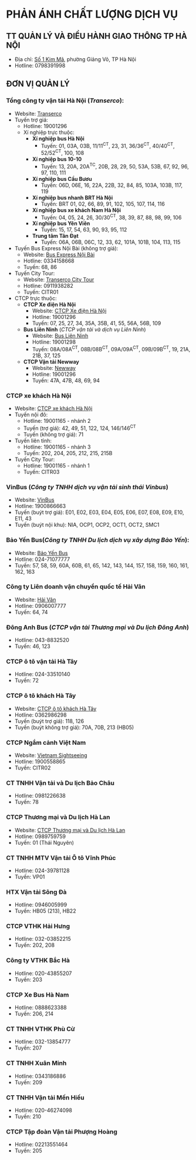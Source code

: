 # PHẢN ÁNH CHẤT LƯỢNG DỊCH VỤ
## TT QUẢN LÝ VÀ ĐIỀU HÀNH GIAO THÔNG TP HÀ NỘI
- Địa chỉ: [Số 1 Kim Mã](https://maps.app.goo.gl/bqaWxjReobGUdZ2XA), phường Giảng Võ, TP Hà Nội
- Hotline: 0798391998
## ĐƠN VỊ QUẢN LÝ
### Tổng công ty vận tải Hà Nội (*Transerco*):
- Website: [Transerco](https://transerco.com.vn)
- Tuyến trợ giá:
  - Hotline: 19001296
  - Xí nghiệp trực thuộc:<br>
    - **Xí nghiệp bus Hà Nội**
      - Tuyến: 01, 03A, 03B, 11/11<sup>CT</sup>, 23, 31, 36/36<sup>CT</sup>, 40/40<sup>CT</sup>, 52/52<sup>CT</sup>, 100, 108
    - **Xí nghiệp bus 10-10**
      - Tuyến: 13, 20A, 20A<sup>TC</sup>, 20B, 28, 29, 50, 53A, 53B, 67, 92, 96, 97, 110, 111
    - **Xí nghiệp bus Cầu Bươu**
      - Tuyến: 06D, 06E, 16, 22A, 22B, 32, 84, 85, 103A, 103B, 117, 119
    - **Xí nghiệp bus nhanh BRT Hà Nội**
      - Tuyến: BRT 01, 02, 66, 89, 91, 102, 105, 107, 114, 116
    - **Xí nghiệp bus xe khách Nam Hà Nội**
      - Tuyến: 04, 05, 24, 26, 30/30<sup>CT</sup>, 38, 39, 87, 88, 98, 99, 106
    - **Xí nghiệp bus Yên Viên**
      - Tuyến: 15, 17, 54, 63, 90, 93, 95, 112
    - **Trung tâm Tân Đạt**
      - Tuyến: 06A, 06B, 06C, 12, 33, 62, 101A, 101B, 104, 113, 115
- Tuyến Bus Express Nội Bài (không trợ giá): 
  - Website:  [Bus Express Nội Bài](https://busnoibai.com/vi)
  - Hotline: 0334158668
  - Tuyến: 68, 86
- Tuyến City Tour:
  - Website: [Transerco City Tour](https://hanoicitytour.com.vn/)
  - Hotline: 0911938282
  - Tuyến: CITR01
- CTCP trực thuộc:<br>
    - **CTCP Xe điện Hà Nội**
        - Website: [CTCP Xe điện Hà Nội](http://hanoitram.vn/)
        - Hotline: 19001296
        - Tuyến: 07, 25, 27, 34, 35A, 35B, 41, 55, 56A, 56B, 109
    - **Bus Liên Ninh** (*CTCP vận tải và dịch vụ Liên Ninh*)
        - Website: [Bus Liên Ninh](https://lienninh.com.vn/)
        - Hotline: 19001298
        - Tuyến: 08A/08A<sup>CT</sup>, 08B/08B<sup>CT</sup>, 09A/09A<sup>CT</sup>, 09B/09B<sup>CT</sup>, 19, 21A, 21B, 37, 125
    - **CTCP Vận tải Newway**
        - Website: [Newway](https://newwayjsc.com.vn/)
        - Hotline: 19001296
        - Tuyến: 47A, 47B, 48, 69, 94
### CTCP xe khách Hà Nội
- Website: [CTCP xe khách Hà Nội](https://xekhachhn.com/)
- Tuyến nội đô:
  - Hotline: 19001165 - nhánh 2
  - Tuyến (trợ giá): 42, 49, 51, 122, 124, 146/146<sup>CT</sup>
  - Tuyến (không trợ giá): 71
- Tuyến liên tỉnh: 
  - Hotline: 19001165 - nhánh 3
  - Tuyến: 202, 204, 205, 212, 215, 215B
- Tuyến City Tour: 
  - Hotline: 19001165 - nhánh 1
  - Tuyến: CITR03
### VinBus (*Công ty TNHH dịch vụ vận tải sinh thái Vinbus*)
- Website: [VinBus](https://vinbus.vn/)
- Hotline: 1900866663
- Tuyến (buýt trợ giá): E01, E02, E03, E04, E05, E06, E07, E08, E09, E10, E11, 43
- Tuyến (buýt nội khu): NIA, OCP1, OCP2, OCT1, OCT2, SMC1
### Bảo Yến Bus(*Công ty TNHH Du lịch dịch vụ xây dựng Bảo Yến*):
- Website: [Bảo Yến Bus](http://baoyenbus.com/)
- Hotline: 024-71077777
- Tuyến: 57, 58, 59, 60A, 60B, 61, 65, 142, 143, 144, 157, 158, 159, 160, 161, 162, 163
### Công ty Liên doanh vận chuyển quốc tế Hải Vân
- Website: [Hải Vân](http://haivan.com)
- Hotline: 0906007777
- Tuyến: 64, 74
### Đông Anh Bus (*CTCP vận tải Thương mại và Du lịch Đông Anh*)
- Hotline: 043-8832520
- Tuyến: 46, 123
### CTCP ô tô vận tải Hà Tây
- Hotline: 024-33510140
- Tuyến: 72
### CTCP ô tô khách Hà Tây
- Website: [CTCP ô tô khách Hà Tây](https://otokhachhatay.com.vn/)
- Hotline: 0362986298
- Tuyến (buýt trợ giá): 118, 126
- Tuyến (buýt không trợ giá): 70A, 70B, 213 (HB05)
### CTCP Ngắm cảnh Việt Nam
- Website: [Vietnam Sightseeing](https://vn-sightseeing.com/)
- Hotline: 1900558865
- Tuyến: CITR02
### CT TNHH Vận tải và Du lịch Bảo Châu
- Hotline: 0981226638
- Tuyến: 78
### CTCP Thương mại và Du lịch Hà Lan
- Website: [CTCP Thương mại và Du lịch Hà Lan](https://halan.vn/)
- Hotline: 0989759759
- Tuyến: 01 (Thái Nguyên)
### CT TNHH MTV Vận tải Ô tô Vĩnh Phúc
- Hotline: 024-39781128
- Tuyến: VP01
### HTX Vận tải Sông Đà
- Hotline: 0946005999
- Tuyến: HB05 (213), HB22
### CTCP VTHK Hải Hưng
- Hotline: 032-03852215
- Tuyến: 202, 208
### Công ty VTHK Bắc Hà
- Hotline: 020-43855207
- Tuyến: 203
### CTCP Xe Bus Hà Nam
- Hotline: 0888623388
- Tuyến: 206, 214
### CT TNHH VTHK Phù Cừ
- Hotline: 032-13854777
- Tuyến: 207
### CT TNHH Xuân Minh
- Hotline: 0343186886
- Tuyến: 209
### CT TNHH Vận tải Mến Hiếu
- Hotline: 020-46274098
- Tuyến: 210
### CTCP Tập đoàn Vận tải Phượng Hoàng
- Hotline: 02213551464
- Tuyến: 205
